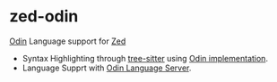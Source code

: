 # zed-odin
[Odin](https://odin-lang.org/) Language support for [Zed](https://zed.dev/)

- Syntax Highlighting through [tree-sitter](https://tree-sitter.github.io/) using [Odin implementation](https://github.com/tree-sitter-grammars/tree-sitter-odin).
- Language Supprt with [Odin Language Server](https://github.com/DanielGavin/ols).
